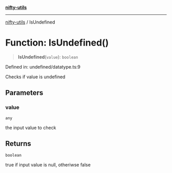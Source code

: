 [**nifty-utils**](../README.md)

***

[nifty-utils](../globals.md) / IsUndefined

# Function: IsUndefined()

> **IsUndefined**(`value`): `boolean`

Defined in: undefined/datatype.ts:9

Checks if value is undefined

## Parameters

### value

`any`

the input value to check

## Returns

`boolean`

true if input value is null, otheriwse false
